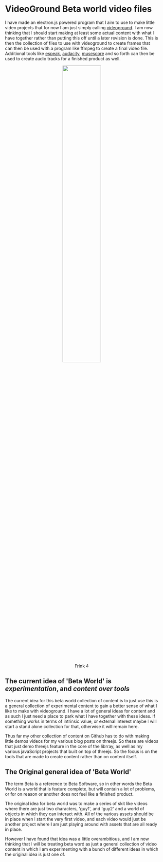 # VideoGround Beta world video files

I have made an electron.js powered program that I aim to use to make little video projects that for now I am just simply calling [videoground](https://github.com/dustinpfister/videoground). I am now thinking that I should start making at least some actual content with what I have together rather than putting this off until a later revision is done. This is then the collection of files to use with videoground to create frames that can then be used with a program like ffmpeg to create a final video file. Additional tools like [espeak](https://en.wikipedia.org/wiki/ESpeak), [audacity](https://en.wikipedia.org/wiki/Audacity_%28audio_editor%29), [musescore](https://en.wikipedia.org/wiki/MuseScore) and so forth can then be used to create audio tracks for a finished product as well.


<div align="center">
    <a href="https://www.youtube.com/watch?v=67j1q73byqc">
        <img src="https://img.youtube.com/vi/67j1q73byqc/0.jpg" style="width:50%;">
    </a><br>
    <p>
        Frink 4
    </p>
</div>

## The current idea of 'Beta World' is *experimentation*, and *content over tools*

The current idea for this beta world collection of content is to just use this is a general collection of experimental content to gain a better sense of what I like to make with videoground. I have a lot of general ideas for content and as such I just need a place to park what I have together with these ideas. If something works in terms of intrinsic value, or external interest maybe I will start a stand alone collection for that, otherwise it will remain here.

Thus far my other collection of content on Github has to do with making little demos videos for my various blog posts on threejs. So these are videos that just demo threejs feature in the core of the librray, as well as my various javaScript projects that built on top of threejs. So the focus is on the tools that are made to create content rather than on content itself.

## The Original general idea of 'Beta World'

The term Beta is a reference to Beta Software, so in other words the Beta World is a world that is feature complete, but will contain a lot of problems, or for on reason or another does not feel like a finished product. 

The original idea for beta world was to make a series of skit like videos where there are just two characters, 'guy1', and 'guy2' and a world of objects in which they can interact with. All of the various assets should be in place when I start the very first video, and each video would just be another project where I am just playing around with assets that are all ready in place. 

However I have found that idea was a little overambitious, and I am now thinking that I will be treating beta word as just a general collection of video content in which I am experimenting with a bunch of different ideas in which the original idea is just one of.
